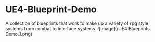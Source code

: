 # UE4-Blueprint-Demo
A collection of blueprints that work to make up a variety of rpg style systems from combat to interface systems.
![Image](/UE4 Blueprints Demo_1.png)

